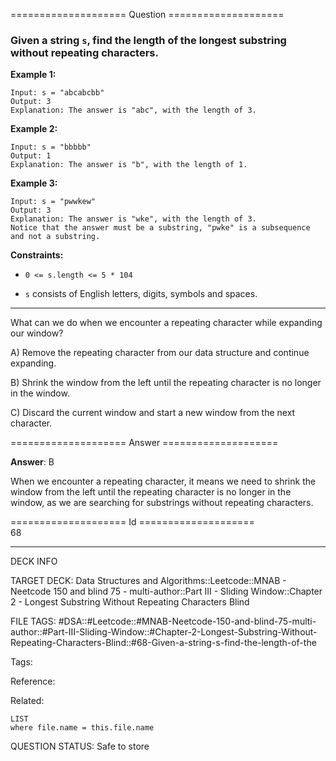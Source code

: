 ==================== Question ====================  

### Given a string `s`, find the length of the **longest** **substring** without repeating characters.

**Example 1:**

<!-- codeblock-start -->
<pre><code>Input: s = "abcabcbb"
Output: 3
Explanation: The answer is "abc", with the length of 3.
</code></pre>
<!-- codeblock-end -->

**Example 2:**

<!-- codeblock-start -->
<pre><code>Input: s = "bbbbb"
Output: 1
Explanation: The answer is "b", with the length of 1.
</code></pre>
<!-- codeblock-end -->

**Example 3:**

<!-- codeblock-start -->
<pre><code>Input: s = "pwwkew"
Output: 3
Explanation: The answer is "wke", with the length of 3.
Notice that the answer must be a substring, "pwke" is a subsequence and not a substring.
</code></pre>
<!-- codeblock-end -->

**Constraints:**

- `0 <= s.length <= 5 * 104`

- `s` consists of English letters, digits, symbols and spaces.

---

What can we do when we encounter a repeating character while expanding our window?

A) Remove the repeating character from our data structure and continue expanding.

B) Shrink the window from the left until the repeating character is no longer in the window.

C) Discard the current window and start a new window from the next character.  

==================== Answer ====================  

**Answer**: B

When we encounter a repeating character, it means we need to shrink the window from the left until the repeating character is no longer in the window, as we are searching for substrings without repeating characters.

==================== Id ====================  
68

---

DECK INFO

TARGET DECK: Data Structures and Algorithms::Leetcode::MNAB - Neetcode 150 and blind 75 - multi-author::Part III - Sliding Window::Chapter 2 - Longest Substring Without Repeating Characters Blind

FILE TAGS: #DSA::#Leetcode::#MNAB-Neetcode-150-and-blind-75-multi-author::#Part-III-Sliding-Window::#Chapter-2-Longest-Substring-Without-Repeating-Characters-Blind::#68-Given-a-string-s-find-the-length-of-the

Tags:

Reference:

Related:

```dataview
LIST
where file.name = this.file.name
```
QUESTION STATUS: Safe to store
